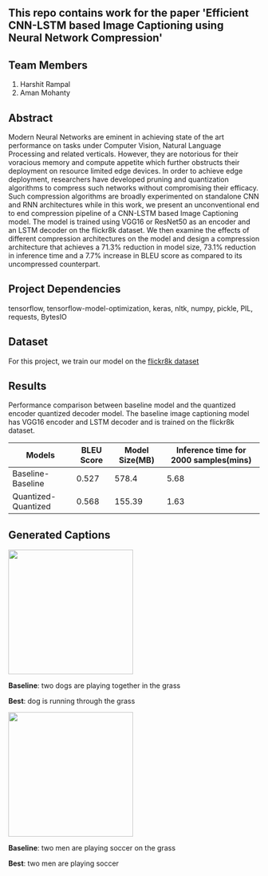 ## This repo contains work for the paper 'Efficient CNN-LSTM based Image Captioning using Neural Network Compression'

## Team Members
1. Harshit Rampal
2. Aman Mohanty

## Abstract
Modern Neural Networks are eminent in achieving state of the art performance on tasks under Computer Vision, Natural Language Processing and related verticals. However, they are notorious for their voracious memory and compute appetite which further obstructs their deployment on resource limited edge devices. In order to achieve edge deployment, researchers have developed pruning and quantization algorithms to compress such networks without compromising their efficacy. Such compression algorithms are broadly experimented on standalone CNN and RNN architectures while in this work, we present an unconventional end to end compression pipeline of a CNN-LSTM based Image Captioning model. The model is trained using VGG16 or ResNet50 as an encoder and an LSTM decoder on the flickr8k dataset. We then examine the effects of different compression architectures on the model and design a compression architecture that achieves a 71.3% reduction in model size, 73.1% reduction in inference time and a 7.7% increase in BLEU score as compared to its uncompressed counterpart.

## Project Dependencies
tensorflow, tensorflow-model-optimization, keras, nltk, numpy, pickle, PIL, requests, BytesIO

## Dataset
For this project, we train our model on the [flickr8k dataset](https://www.kaggle.com/adityajn105/flickr8k)

## Results
Performance comparison between baseline model and the quantized encoder quantized decoder model. The baseline image captioning model has VGG16 encoder and LSTM decoder and is trained on the flickr8k dataset.

Models | BLEU Score | Model Size(MB) | Inference time for 2000 samples(mins)
-------|------------|----------------|--------------------------------------
Baseline-Baseline | 0.527 | 578.4 | 5.68
Quantized-Quantized | 0.568 | 155.39 | 1.63


## Generated Captions
<img src="https://s3.amazonaws.com/cdn-origin-etr.akc.org/wp-content/uploads/2018/06/05231748/belgian-malinois-running-through-field.jpg" width="250">  

**Baseline**: two dogs are playing together in the grass

**Best**: dog is running through the grass

<img src="https://static01.nyt.com/images/2020/09/25/sports/25soccer-nationalWEB1/merlin_177451008_91c7b66d-3c8a-4963-896e-54280f374b6d-articleLarge.jpg?quality=75&auto=webp&disable=upscale" width="250">

**Baseline**: two men are playing soccer on the grass

**Best**: two men are playing soccer


